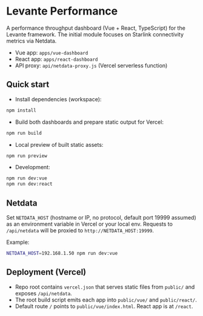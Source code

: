# Levante Performance

A performance throughput dashboard (Vue + React, TypeScript) for the Levante framework. The initial module focuses on Starlink connectivity metrics via Netdata.

- Vue app: `apps/vue-dashboard`
- React app: `apps/react-dashboard`
- API proxy: `api/netdata-proxy.js` (Vercel serverless function)

## Quick start

- Install dependencies (workspace):

```bash
npm install
```

- Build both dashboards and prepare static output for Vercel:

```bash
npm run build
```

- Local preview of built static assets:

```bash
npm run preview
```

- Development:

```bash
npm run dev:vue
npm run dev:react
```

## Netdata

Set `NETDATA_HOST` (hostname or IP, no protocol, default port 19999 assumed) as an environment variable in Vercel or your local env. Requests to `/api/netdata` will be proxied to `http://NETDATA_HOST:19999`.

Example:

```bash
NETDATA_HOST=192.168.1.50 npm run dev:vue
```

## Deployment (Vercel)

- Repo root contains `vercel.json` that serves static files from `public/` and exposes `/api/netdata`.
- The root build script emits each app into `public/vue/` and `public/react/`.
- Default route `/` points to `public/vue/index.html`. React app is at `/react`.
